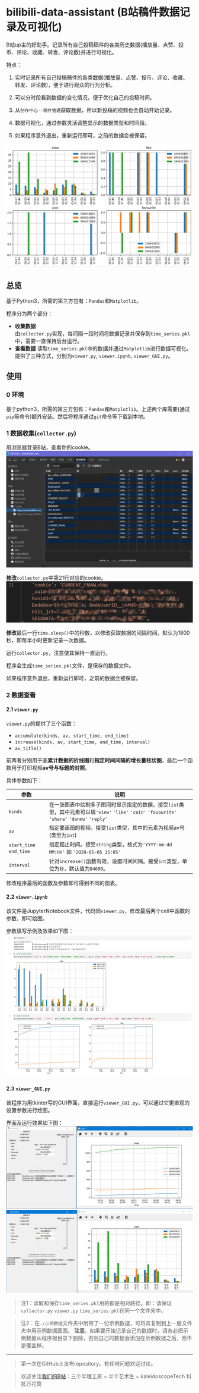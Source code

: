 # bilibili-data-assistant (B站稿件数据记录及可视化)
B站up主的好助手。记录所有自己投稿稿件的各类历史数据(播放量、点赞、投币、评论、收藏、转发、评论数)并进行可视化。

特点：
1. 实时记录所有自己投稿稿件的各类数据(播放量、点赞、投币、评论、收藏、转发、评论数)，便于进行观众的行为分析。

2. 可以分时段看到数据的变化情况，便于优化自己的投稿时间。

3. 从`创作中心--稿件管理`获取数据，所以新投稿的视频也会自动开始记录。

4. 数据可视化，通过参数灵活调整显示的数据类型和时间段。

5. 如果程序意外退出，重新运行即可，之前的数据会被保留。

![avatar](./readme_pic/pic1.png)
## 总览
基于Python3，所需的第三方包有：`Pandas`和`Matplotlib`。

程序分为两个部分：
- **收集数据**  
由`collector.py`实现，每间隔一段时间将数据记录并保存到`time_series.pkl`中，需要一直保持后台运行。  
- **查看数据**
读取`time_series.pkl`中的数据并通过`Matplotlib`进行数据可视化。
提供了三种方式，分别为`viewer.py`, `viewer.ipynb`, `viewer_GUI.py`。

## 使用
### 0 环境
基于python3，所需的第三方包有：`Pandas`和`Matplotlib`。上述两个库需要(通过`pip`等命令)额外安装。然后将程序通过`git`命令等下载到本地。

### 1 数据收集(`collector.py`)
用浏览器登录B站，查看你的cookie。
![avatar](./readme_pic/pic2.png)

**修改**`collector.py`中第21行对应的cookie。
![avatar](./readme_pic/pic4.png)

**修改**最后一行`time.sleep()`中的秒数，以修改获取数据的间隔时间。默认为1800秒，即每半小时更新记录一次数据。

运行`collector.py`，注意使其保持一直运行。

程序会生成`time_series.pkl`文件，是保存的数据文件。

如果程序意外退出，重新运行即可，之前的数据会被保留。

### 2 数据查看

#### 2.1 `viewer.py`
`viewer.py`的提供了三个函数：
- `accumulate(kinds, av, start_time, end_time)`
- `increase(kinds, av, start_time, end_time, interval)`
- `av_title()`

前两者分别用于画**累计数据的折线图**和**指定时间间隔的增长量柱状图**，最后一个函数用于打印视频**av号与标题的对照**。

具体参数如下：

|参数|说明|
|---|---|
|`kinds`|在一张图表中绘制多子图同时显示指定的数据。接受`list`类型，其中元素可以填`'view'` `'like'` `'coin'` `'favourite'` `'share'` `'danmu'` `'reply'`|
|`av`|指定要画图的视频。接受`list`类型，其中的元素为视频av号(类型为`int`)|
|`start_time` `end_time`|指定起止时间。接受`string`类型，格式为`'YYYY-mm-dd MM:HH'` 如 `'2020-05-05 15:05'`|
|`interval`|针对`increase()`函数有效，设置时间间隔。接受`int`类型，单位为`秒`，默认值为`84600`。|

修改程序最后的函数及参数即可得到不同的图表。

#### 2.2 `viewer.ipynb`
该文件是JupyterNotebook文件，代码同`viewer.py`，修改最后两个cell中函数的参数，即可绘图。

参数填写示例及效果如下图：
![avatar](./readme_pic/ipynb.png)




#### 2.3 `viewer_GUI.py`
该程序为用tkinter写的GUI界面，直接运行`viewer_GUI.py`，可以通过它更直观的设置参数进行绘图。

界面及运行效果如下图：
![avatar](./readme_pic/gui_accumulate.png)
![avatar](./readme_pic/gui_increase.png)


> 注1：读取和保存`time_series.pkl`用的都是相对路径。即：请保证`collector.py` `viewer.py` `time_series.pkl`在同一个文件夹中。

> 注2：在`./示例数据`文件夹中附带了一份示例数据，可将其复制到上一层文件夹中用示例数据画图。
**注意**，如果要开始记录自己的数据时，请务必把示例数据从程序根目录下删除，否则自己的数据会添加在示例数据之后，而不是覆盖掉。

---
> 第一次在GitHub上发布repository。有任何问题欢迎讨论。

> 欢迎关注[我们的B站](http://lizhiping.top/jump.html)：三个半理工男 + 半个艺术生 = kaleidoscopeTech 科技万花筒